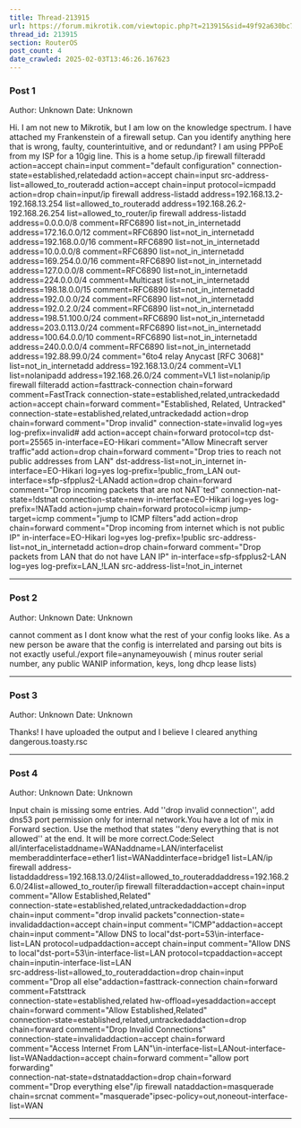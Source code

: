 ```yaml
---
title: Thread-213915
url: https://forum.mikrotik.com/viewtopic.php?t=213915&sid=49f92a630bc7970d8ca50523be880e8f
thread_id: 213915
section: RouterOS
post_count: 4
date_crawled: 2025-02-03T13:46:26.167623
---
```


### Post 1
Author: Unknown
Date: Unknown

Hi.  I am not new to Mikrotik, but I am low on the knowledge spectrum.  I have attached my Frankenstein of a firewall setup.  Can you identify anything here that is wrong, faulty, counterintuitive, and or redundant? I am using PPPoE from my ISP for a 10gig line.  This is a home setup./ip firewall filteradd action=accept chain=input comment="default configuration" connection-state=established,relatedadd action=accept chain=input src-address-list=allowed_to_routeradd action=accept chain=input protocol=icmpadd action=drop chain=input/ip firewall address-listadd address=192.168.13.2-192.168.13.254 list=allowed_to_routeradd address=192.168.26.2-192.168.26.254 list=allowed_to_router/ip firewall address-listadd address=0.0.0.0/8 comment=RFC6890 list=not_in_internetadd address=172.16.0.0/12 comment=RFC6890 list=not_in_internetadd address=192.168.0.0/16 comment=RFC6890 list=not_in_internetadd address=10.0.0.0/8 comment=RFC6890 list=not_in_internetadd address=169.254.0.0/16 comment=RFC6890 list=not_in_internetadd address=127.0.0.0/8 comment=RFC6890 list=not_in_internetadd address=224.0.0.0/4 comment=Multicast list=not_in_internetadd address=198.18.0.0/15 comment=RFC6890 list=not_in_internetadd address=192.0.0.0/24 comment=RFC6890 list=not_in_internetadd address=192.0.2.0/24 comment=RFC6890 list=not_in_internetadd address=198.51.100.0/24 comment=RFC6890 list=not_in_internetadd address=203.0.113.0/24 comment=RFC6890 list=not_in_internetadd address=100.64.0.0/10 comment=RFC6890 list=not_in_internetadd address=240.0.0.0/4 comment=RFC6890 list=not_in_internetadd address=192.88.99.0/24 comment="6to4 relay Anycast [RFC 3068]" list=not_in_internetadd address=192.168.13.0/24 comment=VL1 list=nolanipadd address=192.168.26.0/24 comment=VL1 list=nolanip/ip firewall filteradd action=fasttrack-connection chain=forward comment=FastTrack connection-state=established,related,untrackedadd action=accept chain=forward comment="Established, Related, Untracked" connection-state=established,related,untrackedadd action=drop chain=forward comment="Drop invalid" connection-state=invalid log=yes log-prefix=invalid# add action=accept chain=forward protocol=tcp dst-port=25565 in-interface=EO-Hikari comment="Allow Minecraft server traffic"add action=drop chain=forward comment="Drop tries to reach not public addresses from LAN" dst-address-list=not_in_internet in-interface=EO-Hikari log=yes log-prefix=!public_from_LAN out-interface=sfp-sfpplus2-LANadd action=drop chain=forward comment="Drop incoming packets that are not NAT`ted" connection-nat-state=!dstnat connection-state=new in-interface=EO-Hikari log=yes log-prefix=!NATadd action=jump chain=forward protocol=icmp jump-target=icmp comment="jump to ICMP filters"add action=drop chain=forward comment="Drop incoming from internet which is not public IP" in-interface=EO-Hikari log=yes log-prefix=!public src-address-list=not_in_internetadd action=drop chain=forward comment="Drop packets from LAN that do not have LAN IP" in-interface=sfp-sfpplus2-LAN log=yes log-prefix=LAN_!LAN src-address-list=!not_in_internet

---
### Post 2
Author: Unknown
Date: Unknown

cannot comment as I dont know what the  rest of your config looks like.   As a new person be aware that the  config is interrelated and parsing out bits is not exactly useful./export file=anynameyouwish ( minus router serial number, any public WANIP information, keys, long dhcp lease lists)

---
### Post 3
Author: Unknown
Date: Unknown

Thanks!  I have uploaded the output and I believe I cleared anything dangerous.toasty.rsc

---
### Post 4
Author: Unknown
Date: Unknown

Input chain is missing some entries. Add ''drop invalid connection'', add dns53 port permission only for internal network.You have a lot of mix in Forward section. Use the method that states ''deny everything that is not allowed'' at the end. It will be more correct.Code:Select all/interfacelistaddname=WANaddname=LAN/interfacelist memberaddinterface=ether1 list=WANaddinterface=bridge1 list=LAN/ip firewall address-listaddaddress=192.168.13.0/24list=allowed_to_routeraddaddress=192.168.26.0/24list=allowed_to_router/ip firewall filteraddaction=accept chain=input comment="Allow Established,Related"\
    connection-state=established,related,untrackedaddaction=drop chain=input comment="drop invalid packets"connection-state=\
    invalidaddaction=accept chain=input comment="ICMP"addaction=accept chain=input comment="Allow DNS to local"dst-port=53\in-interface-list=LAN protocol=udpaddaction=accept chain=input comment="Allow DNS to local"dst-port=53\in-interface-list=LAN protocol=tcpaddaction=accept chain=inputin-interface-list=LAN \
    src-address-list=allowed_to_routeraddaction=drop chain=input comment="Drop all else"addaction=fasttrack-connection chain=forward comment=Fatsttrack\
    connection-state=established,related hw-offload=yesaddaction=accept chain=forward comment="Allow Established,Related"\
    connection-state=established,related,untrackedaddaction=drop chain=forward comment="Drop Invalid Connections"\
    connection-state=invalidaddaction=accept chain=forward comment="Access Internet From LAN"\in-interface-list=LANout-interface-list=WANaddaction=accept chain=forward comment="allow port forwarding"\
    connection-nat-state=dstnataddaction=drop chain=forward comment="Drop everything else"/ip firewall nataddaction=masquerade chain=srcnat comment="masquerade"ipsec-policy=out,noneout-interface-list=WAN

---
